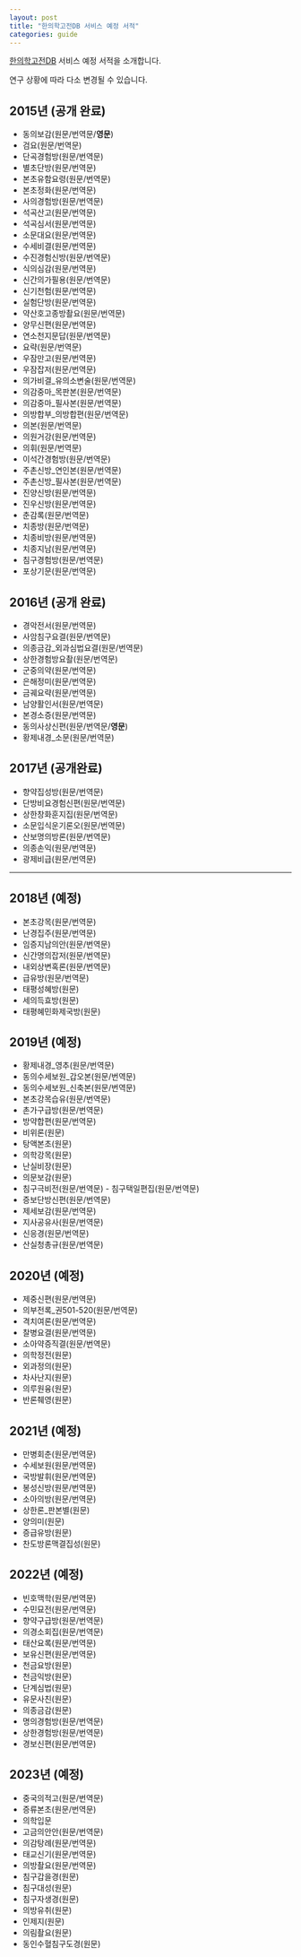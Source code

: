 ```yaml
---
layout: post
title: "한의학고전DB 서비스 예정 서적"
categories: guide
---
```


[한의학고전DB](http://mediclassics.kr/) 서비스 예정 서적을 소개합니다. 

연구 상황에 따라 다소 변경될 수 있습니다.

2015년 (공개 완료)
------

 - 동의보감(원문/번역문/**영문**)
 - 검요(원문/번역문)
 - 단곡경험방(원문/번역문)
 - 별초단방(원문/번역문)
 - 본초유함요령(원문/번역문)
 - 본초정화(원문/번역문)
 - 사의경험방(원문/번역문)
 - 석곡산고(원문/번역문)
 - 석곡심서(원문/번역문)
 - 소문대요(원문/번역문)
 - 수세비결(원문/번역문)
 - 수진경험신방(원문/번역문)
 - 식의심감(원문/번역문)
 - 신간의가필용(원문/번역문)
 - 신기천험(원문/번역문)
 - 실험단방(원문/번역문)
 - 약산호고종방촬요(원문/번역문)
 - 양무신편(원문/번역문)
 - 연소천지문답(원문/번역문)
 - 요략(원문/번역문)
 - 우잠만고(원문/번역문)
 - 우잠잡저(원문/번역문)
 - 의가비결_유의소변술(원문/번역문)
 - 의감중마_목판본(원문/번역문)
 - 의감중마_필사본(원문/번역문)
 - 의방합부_의방합편(원문/번역문)
 - 의본(원문/번역문)
 - 의원거강(원문/번역문)
 - 의휘(원문/번역문)
 - 이석간경험방(원문/번역문)
 - 주촌신방_연인본(원문/번역문)
 - 주촌신방_필사본(원문/번역문)
 - 진양신방(원문/번역문)
 - 진우신방(원문/번역문)
 - 춘감록(원문/번역문)
 - 치종방(원문/번역문)
 - 치종비방(원문/번역문)
 - 치종지남(원문/번역문)
 - 침구경험방(원문/번역문)
 - 포상기문(원문/번역문)



2016년 (공개 완료)
------------

 - 경악전서(원문/번역문)
 - 사암침구요결(원문/번역문)
 - 의종금감_외과심법요결(원문/번역문)
 - 상한경험방요촬(원문/번역문)
 - 군중의약(원문/번역문)
 - 은해정미(원문/번역문)
 - 금궤요략(원문/번역문) 
 - 남양활인서(원문/번역문)
 - 본경소증(원문/번역문)
 - 동의사상신편(원문/번역문/**영문**)
 - 황제내경_소문(원문/번역문)

2017년 (공개완료)
------------

 - 향약집성방(원문/번역문)
 - 단방비요경험신편(원문/번역문)
 - 상한창화훈지집(원문/번역문)
 - 소문입식운기론오(원문/번역문)
 - 산보명의방론(원문/번역문)
 - 의종손익(원문/번역문)
 - 광제비급(원문/번역문)

* * *

 2018년 (예정)
-----------

 - 본초강목(원문/번역문)
 - 난경집주(원문/번역문)
 - 임증지남의안(원문/번역문)
 - 신간명의잡저(원문/번역문)
 - 내외상변혹론(원문/번역문)
 - 급유방(원문/번역문)
 - 태평성혜방(원문)
 - 세의득효방(원문)
 - 태평혜민화제국방(원문)

 2019년 (예정)
-----------

 - 황제내경_영추(원문/번역문)
 - 동의수세보원_갑오본(원문/번역문)
 - 동의수세보원_신축본(원문/번역문)
 - 본초강목습유(원문/번역문)
 - 촌가구급방(원문/번역문)
 - 방약합편(원문/번역문)
 - 비위론(원문)
 - 탕액본초(원문)
 - 의학강목(원문)
 - 난실비장(원문)
 - 의문보감(원문)
 - 침구극비전(원문/번역문)
 - 침구택일편집(원문/번역문)
 - 증보단방신편(원문/번역문)
 - 제세보감(원문/번역문)
 - 지사공유사(원문/번역문)
 - 신응경(원문/번역문)
 - 산실청총규(원문/번역문)


 2020년 (예정)
-----------

 - 제중신편(원문/번역문)
 - 의부전록_권501-520(원문/번역문)
 - 격치여론(원문/번역문)
 - 찰병요결(원문/번역문)
 - 소아약증직결(원문/번역문)
 - 의학정전(원문)
 - 외과정의(원문)
 - 차사난지(원문)
 - 의루원융(원문)
 - 반론췌영(원문)


 2021년 (예정)
-----------

 - 만병회춘(원문/번역문)
 - 수세보원(원문/번역문)
 - 국방발휘(원문/번역문)
 - 봉성신방(원문/번역문)
 - 소아의방(원문/번역문)
 - 상한론_판본별(원문)
 - 양의미(원문)
 - 증급유방(원문)
 - 찬도방론맥결집성(원문)
 

 2022년 (예정)
-----------

 - 빈호맥학(원문/번역문)
 - 수민묘전(원문/번역문)
 - 향약구급방(원문/번역문)
 - 의경소회집(원문/번역문)
 - 태산요록(원문/번역문)
 - 보유신편(원문/번역문)
 - 천금요방(원문)
 - 천금익방(원문)
 - 단계심법(원문)
 - 유문사친(원문)
 - 의종금감(원문)
 - 명의경험방(원문/번역문)
 - 상한경험방(원문/번역문)
 - 경보신편(원문/번역문)

 2023년 (예정)
-----------

 - 중국의적고(원문/번역문)
 - 증류본초(원문/번역문)
 - 의학입문
 - 고금의안안(원문/번역문)
 - 의감탕례(원문/번역문)
 - 태교신기(원문/번역문)
 - 의방촬요(원문/번역문)
 - 침구갑을경(원문)
 - 침구대성(원문)
 - 침구자생경(원문)
 - 의방유취(원문)
 - 인제지(원문)
 - 의림촬요(원문)
 - 동인수혈침구도경(원문)

